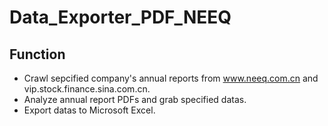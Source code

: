 # Data_Exporter_PDF_NEEQ
## Function
* Crawl sepcified company's annual reports from www.neeq.com.cn and vip.stock.finance.sina.com.cn.
* Analyze annual report PDFs and grab specified datas.
* Export datas to Microsoft Excel.
